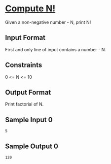 # [Compute N!](https://www.hackerrank.com/contests/smart-interviews-basic/challenges/si-basic-compute-n/problem)

Given a non-negative number - N, print N!

## Input Format

First and only line of input contains a number - N.

## Constraints

0 <= N <= 10

## Output Format

Print factorial of N.

## Sample Input 0
```
5
```
## Sample Output 0
```
120
```